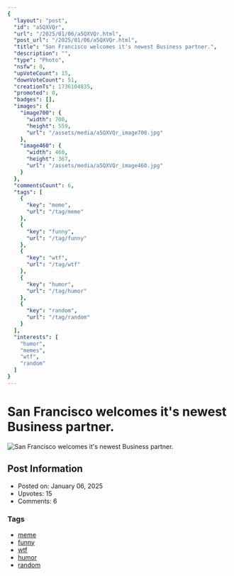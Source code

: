 ```yaml
---
{
  "layout": "post",
  "id": "a5QXVQr",
  "url": "/2025/01/06/a5QXVQr.html",
  "post_url": "/2025/01/06/a5QXVQr.html",
  "title": "San Francisco welcomes it's newest Business partner.",
  "description": "",
  "type": "Photo",
  "nsfw": 0,
  "upVoteCount": 15,
  "downVoteCount": 51,
  "creationTs": 1736104835,
  "promoted": 0,
  "badges": [],
  "images": {
    "image700": {
      "width": 700,
      "height": 559,
      "url": "/assets/media/a5QXVQr_image700.jpg"
    },
    "image460": {
      "width": 460,
      "height": 367,
      "url": "/assets/media/a5QXVQr_image460.jpg"
    }
  },
  "commentsCount": 6,
  "tags": [
    {
      "key": "meme",
      "url": "/tag/meme"
    },
    {
      "key": "funny",
      "url": "/tag/funny"
    },
    {
      "key": "wtf",
      "url": "/tag/wtf"
    },
    {
      "key": "humor",
      "url": "/tag/humor"
    },
    {
      "key": "random",
      "url": "/tag/random"
    }
  ],
  "interests": [
    "humor",
    "memes",
    "wtf",
    "random"
  ]
}
---
```


# San Francisco welcomes it's newest Business partner.

![San Francisco welcomes it's newest Business partner.](/assets/media/a5QXVQr_image700.jpg)

## Post Information

- Posted on: January 06, 2025
- Upvotes: 15
- Comments: 6

### Tags

- [meme](/tag/meme)
- [funny](/tag/funny)
- [wtf](/tag/wtf)
- [humor](/tag/humor)
- [random](/tag/random)
